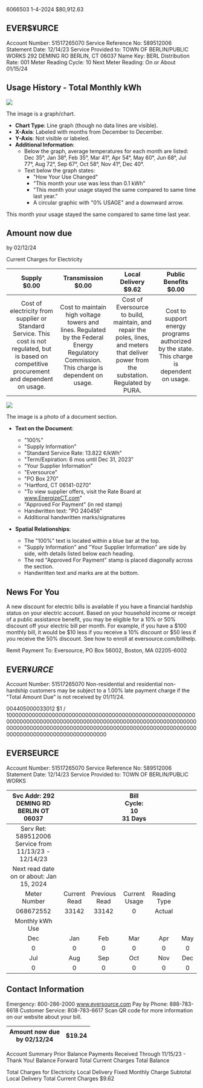 6066503 1-4-2024 \$80,912.63

## EVER$¥URCE

Account Number: 51517265070
Service Reference No: 589512006
Statement Date: $12 / 14 / 23$
Service Provided to:
TOWN OF BERLIN/PUBLIC WORKS
292 DEMING RO
BERLIN, CT 06037
Name Key: BERL
Distribution Rate: 001
Meter Reading Cycle: 10
Next Meter Reading: On or About 01/15/24

## Usage History - Total Monthly kWh

![](images/img-0.jpeg)

The image is a graph/chart.

- **Chart Type**: Line graph (though no data lines are visible).
- **X-Axis**: Labeled with months from December to December.
- **Y-Axis**: Not visible or labeled.
- **Additional Information**:
  - Below the graph, average temperatures for each month are listed: Dec 35°, Jan 38°, Feb 35°, Mar 41°, Apr 54°, May 60°, Jun 68°, Jul 77°, Aug 72°, Sep 67°, Oct 58°, Nov 41°, Dec 40°.
  - Text below the graph states: 
    - "How Your Use Changed"
    - "This month your use was less than 0.1 kWh"
    - "This month your usage stayed the same compared to same time last year."
    - A circular graphic with "0% USAGE" and a downward arrow.

This month your usage stayed the same compared to same time last year.

## Amount now due

by $02 / 12 / 24$

Current Charges for Electricity

| Supply <br> $\$ 0.00$ | Transmission <br> $\$ 0.00$ | Local Delivery <br> $\$ 9.62$ | Public Benefits <br> $\$ 0.00$ |
| :--: | :--: | :--: | :--: |
| Cost of electricity from supplier or Standard Service. This cost is not regulated, but is based on competitive procurement and dependent on usage. | Cost to maintain high voltage towers and lines. Regulated by the Federal Energy Regulatory Commission. This charge is dependent on usage. | Cost of Eversource to build, maintain, and repair the poles, lines, and meters that deliver power from the substation. Regulated by PURA. | Cost to support energy programs authorized by the state. This charge is dependent on usage. |

![](images/img-1.jpeg)

The image is a photo of a document section.

- **Text on the Document**:
  - "100%"
  - "Supply Information"
  - "Standard Service Rate: 13.822 ¢/kWh"
  - "Term/Expiration: 6 mos until Dec 31, 2023"
  - "Your Supplier Information"
  - "Eversource"
  - "PO Box 270"
  - "Hartford, CT 06141-0270"
  - "To view supplier offers, visit the Rate Board at www.EnergizeCT.com"
  - "Approved For Payment" (in red stamp)
  - Handwritten text: "PO 240456"
  - Additional handwritten marks/signatures

- **Spatial Relationships**:
  - The "100%" text is located within a blue bar at the top.
  - "Supply Information" and "Your Supplier Information" are side by side, with details listed below each heading.
  - The red "Approved For Payment" stamp is placed diagonally across the section.
  - Handwritten text and marks are at the bottom.

## News For You

A new discount for electric bills is available if you have a financial hardship status on your electric account. Based on your household income or receipt of a public assistance benefit, you may be eligible for a $10 \%$ or $50 \%$ discount off your electric bill per month. For example, if you have a $\$ 100$ monthly bill, it would be $\$ 10$ less if you receive a $10 \%$ discount or $\$ 50$ less if you receive the $50 \%$ discount. See how to enroll at eversource.com/billhelp.

Remit Payment To: Eversource, PO Box 56002, Boston, MA 02205-6002

## EVER$¥ U R C E$

Account Number: 51517265070
Non-residential and residential non-hardship customers may be subject to a $1.00 \%$ late payment charge if the "Total Amount Due" is not received by $01 / 11 / 24$.

004405000033012
$1 / 100000000000000000000000000000000000000000000000000000000000000000000000000000000000000000000000000000000000000000000000000000000000000000000000000000000000000000000000000000000000000000000000000000000

## EVERSEURCE

Account Number: 51517265070
Service Reference No: 589512006
Statement Date: 12/14/23
Service Provided to:
TOWN OF BERLIN/PUBLIC WORKS

| Svc Addr: 292 DEMING RD <br> BERLIN OT 06037 |  |  | Bill Cycle: 10 <br> 31 Days |  |  |
| :--: | :--: | :--: | :--: | :--: | :--: |
| Serv Ret: 589512006 <br> Service from 11/13/23 - 12/14/23 |  |  |  |  |  |
| Next read date on or about: Jan 15, 2024 |  |  |  |  |  |
| Meter <br> Number | Current <br> Read | Previous <br> Read | Current <br> Usage | Reading <br> Type |  |
| 068672552 | 33142 | 33142 | 0 | Actual |  |
| Monthly kWh Use |  |  |  |  |  |
| Dec | Jan | Feb | Mar | Apr | May |
| 0 | 0 | 0 | 0 | 0 | 0 |
| Jul | Aug | Sep | Oct | Nov | Dec |
| 0 | 0 | 0 | 0 | 0 | 0 |

## Contact Information

Emergency: 800-286-2000
www.eversource.com
Pay by Phone: 888-783-6618
Customer Service: 808-783-6617
Scan QR code for more information on our website about your bill.

| Amount now due <br> by $02 / 12 / 24$ | \$19.24 |
| :--: | :--: |

Account Summary
Prior Balance
Payments Received Through 11/15/23 - Thank You!
Balance Forward
Total Current Charges
Total Balance

Total Charges for Electricity
Local Delivery
Fixed Monthly Charge
Subtotal Local Delivery
Total Current Charges
\$9.62
